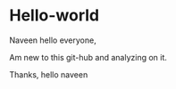 # Hello-world
Naveen
hello everyone,

 Am new to this git-hub and analyzing on it.
 
 Thanks,
hello naveen

